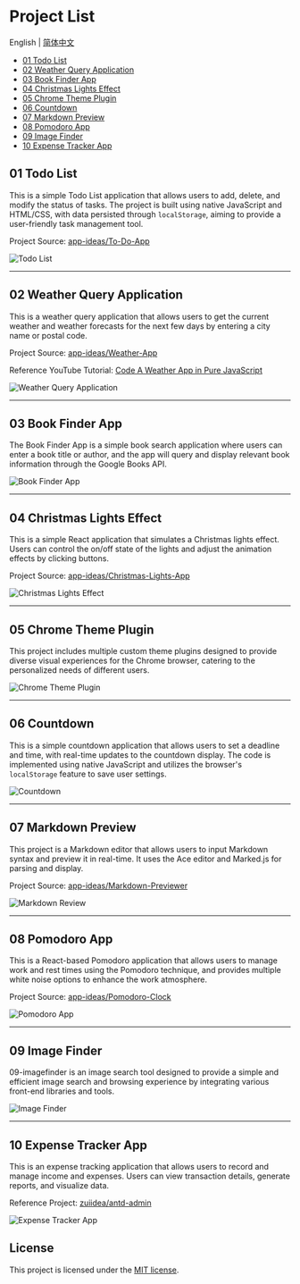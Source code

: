 # Project List

English | [简体中文](./README_zh.md)

- [01 Todo List](./01-todolist/README.md)
- [02 Weather Query Application](./02-weatherapp/README.md)
- [03 Book Finder App](./03-bookfinder/README.md)
- [04 Christmas Lights Effect](./04-christmaslight/README.md)
- [05 Chrome Theme Plugin](./05-chromethemeextension/README.md)
- [06 Countdown](./06-countdownapp/README.md)
- [07 Markdown Preview](./07-markdownpreview/README.md)
- [08 Pomodoro App](./08-pomodoro/README.md)
- [09 Image Finder](./09-imagefinder/README.md)
- [10 Expense Tracker App](./10-expensetrackerapp/README.md)

## 01 Todo List

This is a simple Todo List application that allows users to add, delete, and modify the status of tasks. The project is built using native JavaScript and HTML/CSS, with data persisted through `localStorage`, aiming to provide a user-friendly task management tool.

Project Source: [app-ideas/To-Do-App](https://github.com/florinpop17/app-ideas/blob/master/Projects/2-Intermediate/To-Do-App.md)

![Todo List](./img-storage/01-todolist.jpg)

---

## 02 Weather Query Application

This is a weather query application that allows users to get the current weather and weather forecasts for the next few days by entering a city name or postal code.

Project Source: [app-ideas/Weather-App](https://github.com/florinpop17/app-ideas/blob/master/Projects/1-Beginner/Weather-App.md)

Reference YouTube Tutorial: [Code A Weather App in Pure JavaScript](https://youtu.be/ZPG2wGNj6J4?si=zz_2-qsFUZkJp1ab)

![Weather Query Application](./img-storage/02-weatherapp.jpg)

---

## 03 Book Finder App

The Book Finder App is a simple book search application where users can enter a book title or author, and the app will query and display relevant book information through the Google Books API.

![Book Finder App](./img-storage/03-bookfinder.jpg)

---

## 04 Christmas Lights Effect

This is a simple React application that simulates a Christmas lights effect. Users can control the on/off state of the lights and adjust the animation effects by clicking buttons.

Project Source: [app-ideas/Christmas-Lights-App](https://github.com/florinpop17/app-ideas/blob/master/Projects/1-Beginner/Christmas-Lights-App.md)

![Christmas Lights Effect](./img-storage/04-christmaslight.jpg)

---

## 05 Chrome Theme Plugin

This project includes multiple custom theme plugins designed to provide diverse visual experiences for the Chrome browser, catering to the personalized needs of different users.

![Chrome Theme Plugin](./img-storage/05-chromethemeextension.jpg)

---

## 06 Countdown

This is a simple countdown application that allows users to set a deadline and time, with real-time updates to the countdown display. The code is implemented using native JavaScript and utilizes the browser's `localStorage` feature to save user settings.

![Countdown](./img-storage/06-countdownapp.jpg)

---

## 07 Markdown Preview

This project is a Markdown editor that allows users to input Markdown syntax and preview it in real-time. It uses the Ace editor and Marked.js for parsing and display.

Project Source: [app-ideas/Markdown-Previewer](https://github.com/florinpop17/app-ideas/blob/master/Projects/2-Intermediate/Markdown-Previewer.md)

![Markdown Review](./img-storage/07-markdownpreview.jpg)

---

## 08 Pomodoro App

This is a React-based Pomodoro application that allows users to manage work and rest times using the Pomodoro technique, and provides multiple white noise options to enhance the work atmosphere.

Project Source: [app-ideas/Pomodoro-Clock](https://github.com/florinpop17/app-ideas/blob/master/Projects/1-Beginner/Pomodoro-Clock.md)

![Pomodoro App](./img-storage/08-pomodora.jpg)

---

## 09 Image Finder

09-imagefinder is an image search tool designed to provide a simple and efficient image search and browsing experience by integrating various front-end libraries and tools.

![Image Finder](./img-storage/09-imagefinder.jpg)

---

## 10 Expense Tracker App

This is an expense tracking application that allows users to record and manage income and expenses. Users can view transaction details, generate reports, and visualize data.

Reference Project: [zuiidea/antd-admin](https://github.com/zuiidea/antd-admin)

![Expense Tracker App](./img-storage/10-expensetrackerapp.jpg)

## License

This project is licensed under the [MIT license](./LICENSE).
